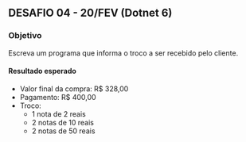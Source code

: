 ## DESAFIO 04 - 20/FEV (Dotnet 6)
### Objetivo
Escreva um programa que informa o troco a ser recebido pelo cliente.
#### Resultado esperado
- Valor final da compra: R$ 328,00
- Pagamento: R$ 400,00
- Troco:
    - 1 nota de 2 reais
    - 2 notas de 10 reais
    - 2 notas de 50 reais
